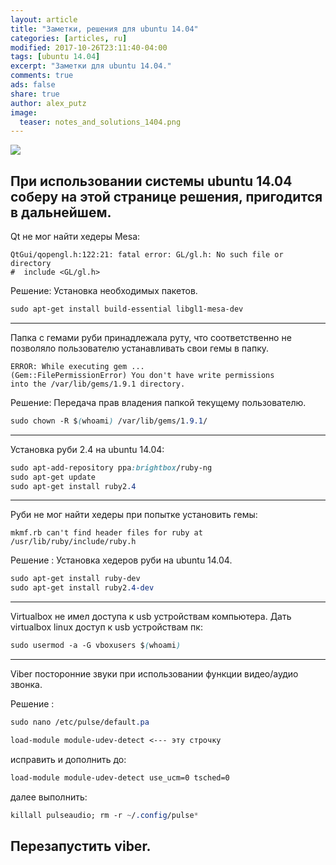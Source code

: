 ```yaml
---
layout: article
title: "Заметки, решения для ubuntu 14.04"
categories: [articles, ru]
modified: 2017-10-26T23:11:40-04:00
tags: [ubuntu 14.04]
excerpt: "Заметки для ubuntu 14.04."
comments: true
ads: false
share: true
author: alex_putz
image:
  teaser: notes_and_solutions_1404.png
---
```

<img src="{{ site.url }}/images/notes_and_solutions_1404.png">

При использовании системы ubuntu 14.04 соберу на этой странице решения, пригодится в дальнейшем.
---
Qt не мог найти хедеры Mesa:

	QtGui/qopengl.h:122:21: fatal error: GL/gl.h: No such file or directory
	#  include <GL/gl.h>

Решение:
Установка необходимых пакетов.
```css
sudo apt-get install build-essential libgl1-mesa-dev
```
---
Папка с гемами руби принадлежала руту, что соответственно не позволяло пользователю устанавливать свои гемы в папку.

	ERROR: While executing gem ... 
	(Gem::FilePermissionError) You don't have write permissions 
	into the /var/lib/gems/1.9.1 directory. 

Решение:
Передача прав владения папкой текущему пользователю.
```css
sudo chown -R $(whoami) /var/lib/gems/1.9.1/
```
---
Установка руби 2.4 на ubuntu 14.04:
```css
sudo apt-add-repository ppa:brightbox/ruby-ng
sudo apt-get update
sudo apt-get install ruby2.4
```
---
Руби не мог найти хедеры при попытке установить гемы:

	mkmf.rb can't find header files for ruby at /usr/lib/ruby/include/ruby.h

Решение :
Установка хедеров руби на ubuntu 14.04.
```css
sudo apt-get install ruby-dev
sudo apt-get install ruby2.4-dev
```
---
Virtualbox не имел доступа к usb устройствам компьютера.
Дать virtualbox linux доступ к usb устройствам пк:
```css
sudo usermod -a -G vboxusers $(whoami)
```
---
Viber посторонние звуки при использовании функции видео/аудио звонка.

Решение : 

```css
sudo nano /etc/pulse/default.pa

load-module module-udev-detect <--- эту строчку
```

исправить и дополнить до:
```css
load-module module-udev-detect use_ucm=0 tsched=0
```
далее выполнить:
```css
killall pulseaudio; rm -r ~/.config/pulse*
```
Перезапустить viber.
---